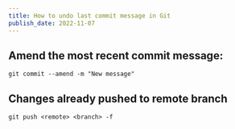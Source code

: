 ```yaml
---
title: How to undo last commit message in Git
publish_date: 2022-11-07
---
```


## Amend the most recent commit message:

```shell
git commit --amend -m "New message"
```

## Changes already pushed to remote branch

```shell
git push <remote> <branch> -f
```
